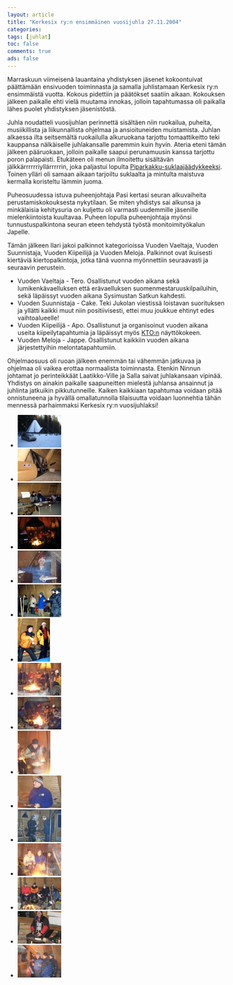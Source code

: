 ```yaml
---
layout: article 
title: "Kerkesix ry:n ensimmäinen vuosijuhla 27.11.2004" 
categories: 
tags: [juhlat]
toc: false 
comments: true 
ads: false 
---
```


Marraskuun viimeisenä lauantaina yhdistyksen jäsenet kokoontuivat
päättämään ensivuoden toiminnasta ja samalla juhlistamaan Kerkesix ry:n
ensimmäistä vuotta. Kokous pidettiin ja päätökset saatiin aikaan.
Kokouksen jälkeen paikalle ehti vielä muutama innokas, jolloin
tapahtumassa oli paikalla lähes puolet yhdistyksen jäsenistöstä.

Juhla noudatteli vuosijuhlan perinnettä sisältäen niin ruokailua,
puheita, musiikillista ja liikunnallista ohjelmaa ja ansioituneiden
muistamista. Juhlan alkaessa ilta seitsemältä ruokailulla alkuruokana
tarjottu tomaattikeitto teki kauppansa nälkäiselle juhlakansalle
paremmin kuin hyvin. Ateria eteni tämän jälkeen pääruokaan, jolloin
paikalle saapui perunamuusin kanssa tarjottu poron palapaisti. Etukäteen
oli menun ilmoitettu sisältävän jälkkärrrrrriyllärrrrrin, joka paljastui
lopulta [Piparkakku-suklaajäädykkeeksi](/piparkakku-suklaajaadyke/).
Toinen ylläri oli samaan aikaan tarjoiltu suklaalta ja mintulta maistuva
kermalla koristeltu lämmin juoma.

Puheosuudessa istuva puheenjohtaja Pasi kertasi seuran alkuvaiheita
perustamiskokouksesta nykytilaan. Se miten yhdistys sai alkunsa ja
minkälaisia kehitysuria on kuljettu oli varmasti uudemmille jäsenille
mielenkiintoista kuultavaa. Puheen lopulla puheenjohtaja myönsi
tunnustuspalkintona seuran eteen tehdystä työstä monitoimityökalun
Japelle.

Tämän jälkeen Ilari jakoi palkinnot kategorioissa Vuoden Vaeltaja,
Vuoden Suunnistaja, Vuoden Kiipeilijä ja Vuoden Meloja. Palkinnot ovat
ikuisesti kiertäviä kiertopalkintoja, jotka tänä vuonna myönnettiin
seuraavasti ja seuraavin perustein.

-   Vuoden Vaeltaja - Tero. Osallistunut vuoden aikana sekä
    lumikenkävaelluksen että erävaelluksen suomenmestaruuskilpailuihin,
    sekä läpäissyt vuoden aikana Sysimustan Satkun kahdesti.
-   Vuoden Suunnistaja - Cake. Teki Jukolan viestissä loistavan
    suorituksen ja yllätti kaikki muut niin positiivisesti, ettei muu
    joukkue ehtinyt edes vaihtoalueelle!
-   Vuoden Kiipeilijä - Apo. Osallistunut ja organisoinut vuoden aikana
    useita kiipeilytapahtumia ja läpäissyt myös
    [KTO:n](http://www.climbing.fi/skil/node/138) näyttökokeen.
-   Vuoden Meloja - Jappe. Osallistunut kaikkiin vuoden aikana
    järjestettyihin melontatapahtumiin.

Ohjelmaosuus oli ruoan jälkeen enemmän tai vähemmän jatkuvaa ja ohjelmaa
oli vaikea erottaa normaalista toiminnasta. Etenkin Ninnun johtamat jo
perinteikkäät Laatikko-Ville ja Salla saivat juhlakansaan vipinää.
Yhdistys on ainakin paikalle saapuneitten mielestä juhlansa ansainnut ja
juhlinta jatkuikin pikkutunneille. Kaiken kaikkiaan tapahtumaa voidaan
pitää onnistuneena ja hyvällä omallatunnolla tilaisuutta voidaan
luonnehtia tähän mennessä parhaimmaksi Kerkesix ry:n vuosijuhlaksi!

<div class="image-gallery" markdown="1">

-   [![](/images/vuosijuhla-2004/Thumbnails/vuosijuhla2004_01b.jpg)](/images/vuosijuhla-2004/vuosijuhla2004_01b.jpg)
-   [![](/images/vuosijuhla-2004/Thumbnails/vuosijuhla2004_02b.jpg)](/images/vuosijuhla-2004/vuosijuhla2004_02b.jpg)
-   [![](/images/vuosijuhla-2004/Thumbnails/vuosijuhla2004_03b.jpg)](/images/vuosijuhla-2004/vuosijuhla2004_03b.jpg)
-   [![](/images/vuosijuhla-2004/Thumbnails/vuosijuhla2004_04b.jpg)](/images/vuosijuhla-2004/vuosijuhla2004_04b.jpg)
-   [![](/images/vuosijuhla-2004/Thumbnails/vuosijuhla2004_05b.jpg)](/images/vuosijuhla-2004/vuosijuhla2004_05b.jpg)
-   [![](/images/vuosijuhla-2004/Thumbnails/vuosijuhla2004_06b.jpg)](/images/vuosijuhla-2004/vuosijuhla2004_06b.jpg)
-   [![](/images/vuosijuhla-2004/Thumbnails/vuosijuhla2004_07b.jpg)](/images/vuosijuhla-2004/vuosijuhla2004_07b.jpg)
-   [![](/images/vuosijuhla-2004/Thumbnails/vuosijuhla2004_08b.jpg)](/images/vuosijuhla-2004/vuosijuhla2004_08b.jpg)
-   [![](/images/vuosijuhla-2004/Thumbnails/vuosijuhla2004_09b.jpg)](/images/vuosijuhla-2004/vuosijuhla2004_09b.jpg)
-   [![](/images/vuosijuhla-2004/Thumbnails/vuosijuhla2004_10b.jpg)](/images/vuosijuhla-2004/vuosijuhla2004_10b.jpg)
-   [![](/images/vuosijuhla-2004/Thumbnails/vuosijuhla2004_11b.jpg)](/images/vuosijuhla-2004/vuosijuhla2004_11b.jpg)
-   [![](/images/vuosijuhla-2004/Thumbnails/vuosijuhla2004_12b.jpg)](/images/vuosijuhla-2004/vuosijuhla2004_12b.jpg)
-   [![](/images/vuosijuhla-2004/Thumbnails/vuosijuhla2004_13b.jpg)](/images/vuosijuhla-2004/vuosijuhla2004_13b.jpg)
-   [![](/images/vuosijuhla-2004/Thumbnails/vuosijuhla2004_14b.jpg)](/images/vuosijuhla-2004/vuosijuhla2004_14b.jpg)
-   [![](/images/vuosijuhla-2004/Thumbnails/vuosijuhla2004_15b.jpg)](/images/vuosijuhla-2004/vuosijuhla2004_15b.jpg)
-   [![](/images/vuosijuhla-2004/Thumbnails/vuosijuhla2004_16b.jpg)](/images/vuosijuhla-2004/vuosijuhla2004_16b.jpg)

</div>

